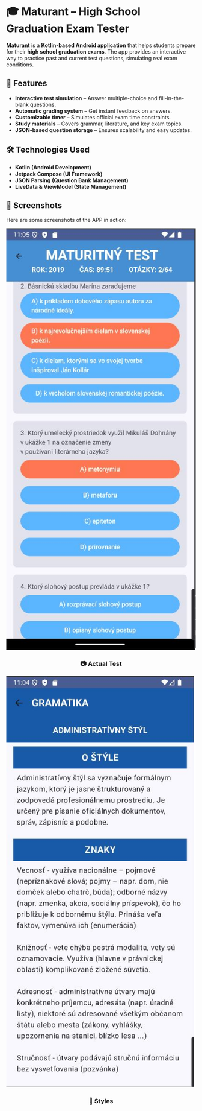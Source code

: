 # 🎓 Maturant – High School Graduation Exam Tester  

**Maturant** is a **Kotlin-based Android application** that helps students prepare for their **high school graduation exams**. The app provides an interactive way to practice past and current test questions, simulating real exam conditions.  

## 📌 Features  
- **Interactive test simulation** – Answer multiple-choice and fill-in-the-blank questions.  
- **Automatic grading system** – Get instant feedback on answers.  
- **Customizable timer** – Simulates official exam time constraints.  
- **Study materials** – Covers grammar, literature, and key exam topics.  
- **JSON-based question storage** – Ensures scalability and easy updates.  

## 🛠️ Technologies Used  
- **Kotlin (Android Development)**  
- **Jetpack Compose (UI Framework)**  
- **JSON Parsing (Question Bank Management)**  
- **LiveData & ViewModel (State Management)**
  
## 📸 Screenshots
Here are some screenshots of the APP in action:

<p align="center">
  <img src="screens/M1.jpg" width="600">
</p>
<h3 align="center">📷 Actual Test</h3>

<p align="center">
  <img src="screens/M3.jpg" width="600">
</p>
<h3 align="center">🎨 Styles</h3>
